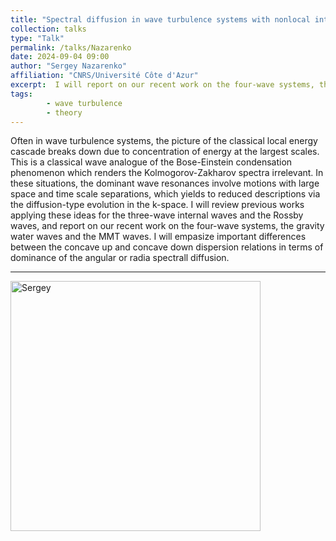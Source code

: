 ```yaml
---
title: "Spectral diffusion in wave turbulence systems with nonlocal interaction."
collection: talks
type: "Talk"
permalink: /talks/Nazarenko
date: 2024-09-04 09:00
author: "Sergey Nazarenko" 
affiliation: "CNRS/Université Côte d'Azur"
excerpt:  I will report on our recent work on the four-wave systems, the gravity water waves and the MMT waves. 
tags: 
        - wave turbulence
        - theory
---
```


Often in wave turbulence systems, the picture of the classical local energy cascade breaks down due to concentration of energy at the largest scales. This is a classical wave analogue of the Bose-Einstein condensation phenomenon which renders  the Kolmogorov-Zakharov spectra irrelevant. In these situations, the dominant wave resonances involve motions with large space and time scale separations, which yields to reduced descriptions via the diffusion-type evolution in the k-space. I will review previous works applying these ideas for the three-wave internal waves and the Rossby waves, and report on our recent work on the four-wave systems, the gravity water waves and the MMT waves. I will empasize important differences between the concave up and concave down dispersion relations in terms of dominance of the angular or radia spectrall diffusion.

---

<img src="{{ site.baseurl }}/images/pic_Sergey.jpeg" alt="Sergey" style="height: 400px" > 
